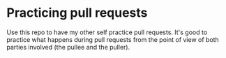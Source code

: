 # Practicing pull requests

Use this repo to have my other self practice pull requests.  It's good to practice what happens during pull requests from the point of view of both parties involved (the pullee and the puller).
